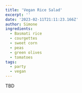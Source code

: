 ```yaml
---
title: 'Vegan Rice Salad'
excerpt: ''
date: '2023-02-11T21:11:23.166Z'
author: Simone
ingredients:
  - Basmati rice
  - courgettes
  - sweet corn
  - peas
  - green olives
  - tomatoes
tags:
  - party
  - vegan
---
```


TBD
